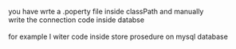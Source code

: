 you have wrte a .poperty file inside classPath and manually 
<br>
write the connection code inside databse 
<br><br>
for example I witer code inside store prosedure on mysql database
